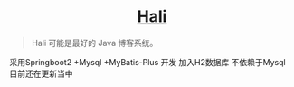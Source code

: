 <h1 align="center"><a href="https://github.com/halo-dev" target="_blank">Hali</a></h1>

> Hali 可能是最好的 Java 博客系统。

采用Springboot2 +Mysql +MyBatis-Plus 开发 加入H2数据库 不依赖于Mysql
目前还在更新当中
